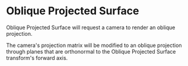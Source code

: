 ﻿# Oblique Projected Surface

Oblique Projected Surface will request a camera to render an oblique projection.

The camera's projection matrix will be modified to an oblique projection through planes that are orthonormal to the Oblique Projected Surface transform's forward axis.
